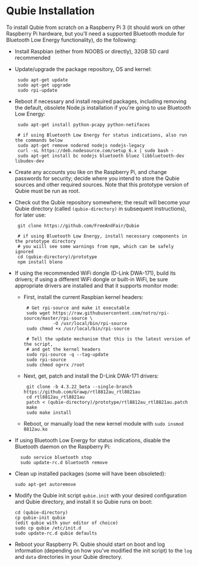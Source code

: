 Qubie Installation
===

To install Qubie from scratch on a Raspberry Pi 3 (it should work on other Raspberry Pi hardware,
but you'll need a supported Bluetooth module for Bluetooth Low Energy functionality), do the following:

* Install Raspbian (either from NOOBS or directly), 32GB SD card recommended
* Update/upgrade the package repository, OS and kernel: 

       sudo apt-get update 
       sudo apt-get upgrade
       sudo rpi-update
	
* Reboot if necessary and install required packages, including removing the default, obsolete Node.js installation if you're going to use Bluetooth Low Energy:

	   sudo apt-get install python-pcapy python-netifaces
	   
	   # if using Bluetooth Low Energy for status indications, also run the commands below
	   sudo apt-get remove nodered nodejs nodejs-legacy
	   curl -sL https://deb.nodesource.com/setup_6.x | sudo bash -
	   sudo apt-get install bc nodejs bluetooth bluez libbluetooth-dev libudev-dev

* Create any accounts you like on the Raspberry Pi, and change passwords for security; decide where you intend to store the Qubie sources and other required sources. Note that this prototype version of Qubie must be run as root.

* Check out the Qubie repository somewhere; the result will become your Qubie directory (called `(qubie-directory)` in subsequent instructions), for later use:

       git clone https://github.com/FreeAndFair/Qubie
       
       # if using Bluetooth Low Energy, install necessary components in the prototype directory
       # you wiill see some warnings from npm, which can be safely ignored
       cd (qubie-directory)/prototype
       npm install bleno

* If using the recommended WiFi dongle (D-Link DWA-171), build its drivers; if using a different WiFi dongle or built-in WiFi, be sure appropriate drivers are installed and that it supports monitor mode: 
  * First, install the current Raspbian kernel headers:

	     # Get rpi-source and make it executable
	     sudo wget https://raw.githubusercontent.com/notro/rpi-source/master/rpi-source \
	               -O /usr/local/bin/rpi-source
	     sudo chmod +x /usr/local/bin/rpi-source

	     # Tell the update mechanism that this is the latest version of the script, 
	     # and get the kernel headers
	     sudo rpi-source -q --tag-update
	     sudo rpi-source
	     sudo chmod og+rx /root
	     
  * Next, get, patch and install the D-Link DWA-171 drivers:
         
         git clone -b 4.3.22_beta --single-branch https://github.com/Grawp/rtl8812au_rtl8821au 
         cd rtl8812au_rtl8821au
         patch < (qubie-directory)/prototype/rtl8812au_rtl8821au.patch
         make
         sudo make install
         
  * Reboot, or manually load the new kernel module with `sudo insmod 8812au.ko`

* If using Bluetooth Low Energy for status indications, disable the Bluetooth daemon on the Raspberry Pi:

        sudo service bluetooth stop
        sudo update-rc.d bluetooth remove
        
* Clean up installed packages (some will have been obsoleted):
        
      sudo apt-get autoremove

* Modify the Qubie init script `qubie.init` with your desired configuration and Qubie directory, and install it so Qubie runs on boot:

      cd (qubie-directory)
      cp qubie-init qubie
      (edit qubie with your editor of choice)
      sudo cp qubie /etc/init.d
      sudo update-rc.d qubie defaults
      
* Reboot your Raspberry Pi. Qubie should start on boot and log information (depending on how you've modified the init script) to the `log` and `data` directories in your Qubie directory.
      